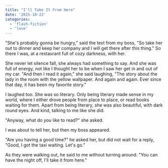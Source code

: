 ```yaml
---
title: "I'll Take It From Here"
date: '2015-10-22'
categories:
  - 'flash-fiction'
  - 'love'
---
```


"She's probably gonna be hungry," said the text from my boss, "So take her out
to dinner and keep her company and I will get there after this thing." So there
I was, at a restaurant full of cozy darkness, with her.

<!-- truncate -->


She never let silence fall, she always had something to say. And she was full of
energy, not like I thought her to be when I saw her get in and out of my car.
"And then I read it again," she said laughing, "The story about the lady in the
room with the yellow wallpaper. And again and again. Ever since that day, it has
been my favorite story."

I laughed too. She was so literary. Only being literary made sense in my world,
where I either drove people from place to place, or read books waiting for them.
Apart from being literary, she was also beautiful, with dark round eyes. And
kind, talking to me like she did.

"Anyway, what do _you_ like to read?" she asked.

I was about to tell her, but then my boss appeared.

"Are you having a good time?" he asked her, but did not wait for a reply, "Good,
I got the taxi waiting. Let's go."

As they were walking out, he said to me without turning around. "You can have
the night off, I'll take it from here."
